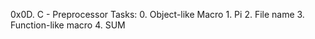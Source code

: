 0x0D. C - Preprocessor
   Tasks:
	0. Object-like Macro
	1. Pi
	2. File name
	3. Function-like macro
	4. SUM
